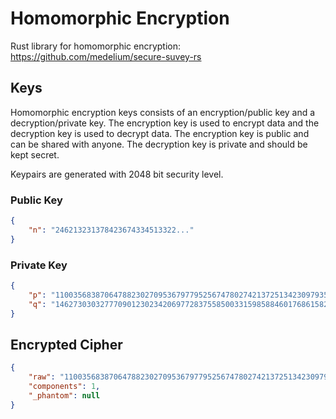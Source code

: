 # Homomorphic Encryption

Rust library for homomorphic encryption: https://github.com/medelium/secure-suvey-rs

## Keys

Homomorphic encryption keys consists of an encryption/public key and a decryption/private key.
The encryption key is used to encrypt data and the decryption key is used to decrypt data.
The encryption key is public and can be shared with anyone. The decryption key is private and should be kept secret.

Keypairs are generated with 2048 bit security level.

### Public Key

```json
{
    "n": "246213231378423674334513322..."
}
```

### Private Key

```json
{
    "p": "110035683870647882302709536797795256747802742137251342309793580833813823...",
    "q": "146273030327770901230234206977283755850033159858846017686158224445370598..."
}
```

## Encrypted Cipher

```json
{
    "raw": "110035683870647882302709536797795256747802742137251342309793580833813823...",
    "components": 1,
    "_phantom": null
}
```

